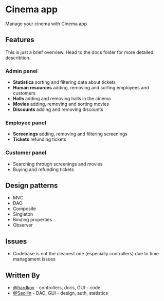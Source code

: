 # Cinema app
Manage your cinema with Cinema app

## Features
This is just a brief overview. Head to the docs folder for more detailed describtion.

### Admin panel
* **Statistics** sorting and filtering data about tickets
* **Human resources** adding, removing and sorting employees and customers
* **Halls** adding and removing halls in the cinema
* **Movies** adding, removing and sorting movies
* **Discounts** adding and removing discounts

### Employee panel
* **Screenings** adding, removing and filtering screenings
* **Tickets** refunding tickets

### Customer panel
* Searching through screenings and movies
* Buying and refunding tickets

## Design patterns
* MVC
* DAO
* Composite
* Singleton
* Binding properties
* Observer

## Issues
* Codebase is not the cleanest one (especially controllers) due to time managament issues

## Written By

* [@hardkov](https://github.com/hardkov) - controllers, docs, GUI - code   
* [@Saollin](https://github.com/Saollin) - DAO, GUI - design, auth, statistics